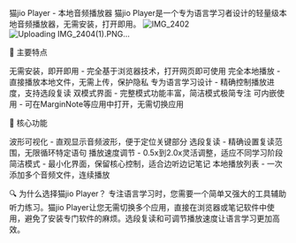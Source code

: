 猫jio Player - 本地音频播放器
猫jio Player是一个专为语言学习者设计的轻量级本地音频播放器，无需安装，打开即用。
![IMG_2402](https://github.com/user-attachments/assets/d1864a58-9ae1-48b3-88aa-65354c780f92)
![Uploading IMG_2404(1).PNG…]()

🌟 主要特点

无需安装，即开即用 - 完全基于浏览器技术，打开网页即可使用
完全本地播放 - 直接播放本地文件，无需上传，保护隐私
专为语言学习设计 - 精确控制播放进度，支持选段复读
双模式界面 - 完整模式功能丰富，简洁模式极简专注
可内嵌使用 - 可在MarginNote等应用中打开，无需切换应用

💎 核心功能

波形可视化 - 直观显示音频波形，便于定位关键部分
选段复读 - 精确设置复读范围，无限循环特定语句
播放速度调节 - 0.5x到2.0x灵活调整，适应不同学习阶段
简洁模式 - 最小化界面，保留核心控制，适合边听边记笔记
本地播放列表 - 一次添加多个音频文件，连续播放

🔍 为什么选择猫jio Player？
专注语言学习时，您需要一个简单又强大的工具辅助听力练习。猫jio Player让您无需切换多个应用，直接在浏览器或笔记软件中使用，避免了安装专门软件的麻烦。选段复读和可调节播放速度让语言学习更加高效。
